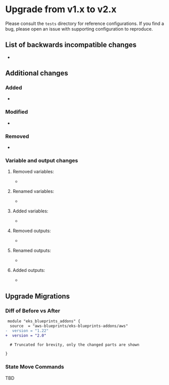 # Upgrade from v1.x to v2.x

Please consult the `tests` directory for reference configurations. If you find a bug, please open an issue with supporting configuration to reproduce.

## List of backwards incompatible changes

-

## Additional changes

### Added

-

### Modified

-

### Removed

-

### Variable and output changes

1. Removed variables:

    -

2. Renamed variables:

    -

3. Added variables:

    -

4. Removed outputs:

    -

5. Renamed outputs:

    -

6. Added outputs:

    -

## Upgrade Migrations

### Diff of Before vs After

```diff
 module "eks_blueprints_addons" {
  source  = "aws-blueprints/eks-blueprints-addons/aws"
-  version = "1.22"
+  version = "2.0"

  # Truncated for brevity, only the changed parts are shown

}
```

### State Move Commands

TBD
